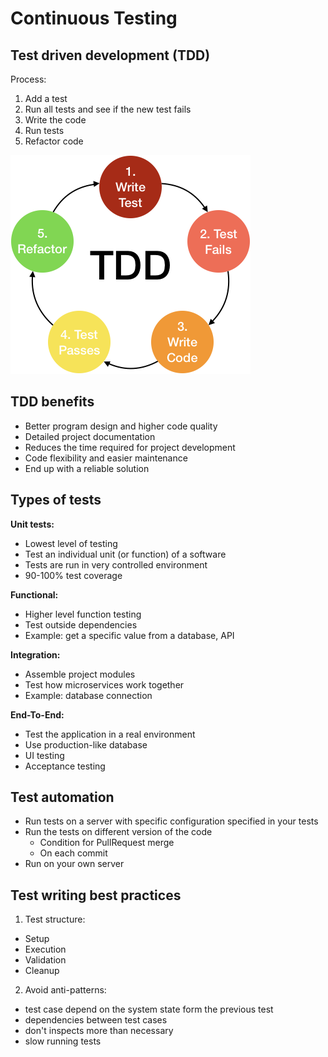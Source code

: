 # Continuous Testing

## Test driven development (TDD)

Process:

1. Add a test
2. Run all tests and see if the new test fails
3. Write the code
4. Run tests
5. Refactor code

![TDD process](image/tdd.png)

## TDD benefits

- Better program design and higher code quality
- Detailed project documentation
- Reduces the time required for project development
- Code flexibility and easier maintenance
- End up with a reliable solution

## Types of tests

**Unit tests:**

- Lowest level of testing
- Test an individual unit (or function) of a software
- Tests are run in very controlled environment
- 90-100% test coverage

**Functional:**

- Higher level function testing
- Test outside dependencies
- Example: get a specific value from a database, API

**Integration:**

- Assemble project modules
- Test how microservices work together
- Example: database connection

**End-To-End:**

- Test the application in a real environment
- Use production-like database
- UI testing
- Acceptance testing

## Test automation

- Run tests on a server with specific configuration specified in your tests
- Run the tests on different version of the code
  - Condition for PullRequest merge
  - On each commit
- Run on your own server

## Test writing best practices

1. Test structure:
  - Setup
  - Execution
  - Validation
  - Cleanup
  
2. Avoid anti-patterns:
  - test case depend on the system state form the previous test
  - dependencies between test cases
  - don't inspects more than necessary
  - slow running tests
